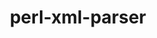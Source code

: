 ---
title: "perl-xml-parser"
layout: cache
categories: [package, develop]
meta: {"compilers": ["none"], "num_specs": 26, "num_specs_by_stack": {"data-vis-sdk": 13, "hep": 12, "root": 26}, "oss": ["ubuntu20.04", "ubuntu22.04"], "platforms": ["linux"], "stacks": ["data-vis-sdk", "hep", "root"], "targets": ["x86_64_v3"], "versions": ["2.47"]}
spec_details: [{"compiler": "none", "hash": "2fepcnaxd2paxjoei2cfewhs3uu4yns3", "os": "ubuntu22.04", "platform": "linux", "size": "-", "stacks": ["hep", "root"], "target": "x86_64_v3", "variants": ["build_system=perl"], "versions": ["2.47"]}, {"compiler": "none", "hash": "4isayimg6eosv4om7faix773kwukktxt", "os": "ubuntu22.04", "platform": "linux", "size": "-", "stacks": ["hep", "root"], "target": "x86_64_v3", "variants": ["build_system=perl"], "versions": ["2.47"]}, {"compiler": "none", "hash": "bciuf7nhjrpx5b4lla2gycxvnth4xs2f", "os": "ubuntu20.04", "platform": "linux", "size": "-", "stacks": ["data-vis-sdk", "root"], "target": "x86_64_v3", "variants": ["build_system=perl"], "versions": ["2.47"]}, {"compiler": "none", "hash": "bzgekb4t3p2sb6nm3srj4xafcdg3ntp3", "os": "ubuntu20.04", "platform": "linux", "size": "-", "stacks": ["data-vis-sdk", "root"], "target": "x86_64_v3", "variants": ["build_system=perl"], "versions": ["2.47"]}, {"compiler": "none", "hash": "e5mgxuznvzabich2ls4u74y2uplyf7al", "os": "ubuntu20.04", "platform": "linux", "size": "-", "stacks": ["data-vis-sdk", "root"], "target": "x86_64_v3", "variants": ["build_system=perl"], "versions": ["2.47"]}, {"compiler": "none", "hash": "efhne3ionoqfcvyohtnslplbdiiwswgn", "os": "ubuntu22.04", "platform": "linux", "size": "-", "stacks": ["hep", "root"], "target": "x86_64_v3", "variants": ["build_system=perl"], "versions": ["2.47"]}, {"compiler": "none", "hash": "gcad74aycziu44zcbbnt2om7rajeko4n", "os": "ubuntu20.04", "platform": "linux", "size": "-", "stacks": ["data-vis-sdk", "root"], "target": "x86_64_v3", "variants": ["build_system=perl"], "versions": ["2.47"]}, {"compiler": "none", "hash": "hzssudb4qngcgtmt4gwk22jppmssqda5", "os": "ubuntu20.04", "platform": "linux", "size": "-", "stacks": ["data-vis-sdk", "root"], "target": "x86_64_v3", "variants": ["build_system=perl"], "versions": ["2.47"]}, {"compiler": "none", "hash": "it5liuqva3d347zwspsyp6jmugmwsf3i", "os": "ubuntu22.04", "platform": "linux", "size": "-", "stacks": ["hep", "root"], "target": "x86_64_v3", "variants": ["build_system=perl"], "versions": ["2.47"]}, {"compiler": "none", "hash": "jjoj7vdyz2vtscxzeqswxnqfezvinon3", "os": "ubuntu20.04", "platform": "linux", "size": "-", "stacks": ["data-vis-sdk", "root"], "target": "x86_64_v3", "variants": ["build_system=perl"], "versions": ["2.47"]}, {"compiler": "none", "hash": "jrfvcl4mgs7nf477rlmrfdpypkqq3bea", "os": "ubuntu22.04", "platform": "linux", "size": "-", "stacks": ["root"], "target": "x86_64_v3", "variants": ["build_system=perl"], "versions": ["2.47"]}, {"compiler": "none", "hash": "koc73rsdedwazflbjye56ft3nmbug3qn", "os": "ubuntu20.04", "platform": "linux", "size": "-", "stacks": ["data-vis-sdk", "root"], "target": "x86_64_v3", "variants": ["build_system=perl"], "versions": ["2.47"]}, {"compiler": "none", "hash": "m3gp7w3dye3djz5o4jygxekr63swyycs", "os": "ubuntu22.04", "platform": "linux", "size": "-", "stacks": ["hep", "root"], "target": "x86_64_v3", "variants": ["build_system=perl"], "versions": ["2.47"]}, {"compiler": "none", "hash": "m3i6g4ktqw7opsgx2b4sksx4cndhavpe", "os": "ubuntu22.04", "platform": "linux", "size": "-", "stacks": ["hep", "root"], "target": "x86_64_v3", "variants": ["build_system=perl"], "versions": ["2.47"]}, {"compiler": "none", "hash": "mtpnnlga5suqfinaj2rtx345kouggd7w", "os": "ubuntu22.04", "platform": "linux", "size": "-", "stacks": ["hep", "root"], "target": "x86_64_v3", "variants": ["build_system=perl"], "versions": ["2.47"]}, {"compiler": "none", "hash": "o3th2n3tlcgenvr6zfzhumiflxj6fzol", "os": "ubuntu20.04", "platform": "linux", "size": "-", "stacks": ["data-vis-sdk", "root"], "target": "x86_64_v3", "variants": ["build_system=perl"], "versions": ["2.47"]}, {"compiler": "none", "hash": "pxbncpo6f2xchxjnkxaxizzddzbdkx5k", "os": "ubuntu22.04", "platform": "linux", "size": "-", "stacks": ["hep", "root"], "target": "x86_64_v3", "variants": ["build_system=perl"], "versions": ["2.47"]}, {"compiler": "none", "hash": "qselibvugyh2m3tl5c5fp6te33nwdpzr", "os": "ubuntu22.04", "platform": "linux", "size": "-", "stacks": ["hep", "root"], "target": "x86_64_v3", "variants": ["build_system=perl"], "versions": ["2.47"]}, {"compiler": "none", "hash": "qv3o24zeoji5eyq7ubtghhi5y3n4wmkm", "os": "ubuntu22.04", "platform": "linux", "size": "-", "stacks": ["hep", "root"], "target": "x86_64_v3", "variants": ["build_system=perl"], "versions": ["2.47"]}, {"compiler": "none", "hash": "stydxxuugdzci37jmb3ysx3lqdu26ync", "os": "ubuntu22.04", "platform": "linux", "size": "-", "stacks": ["hep", "root"], "target": "x86_64_v3", "variants": ["build_system=perl"], "versions": ["2.47"]}, {"compiler": "none", "hash": "tkxqohwa7wwft7qhy3ltdbe3gpgvj7ub", "os": "ubuntu20.04", "platform": "linux", "size": "-", "stacks": ["data-vis-sdk", "root"], "target": "x86_64_v3", "variants": ["build_system=perl"], "versions": ["2.47"]}, {"compiler": "none", "hash": "vfh3vmh2onhpinrimqzsvzy4o4qlkk6l", "os": "ubuntu20.04", "platform": "linux", "size": "-", "stacks": ["data-vis-sdk", "root"], "target": "x86_64_v3", "variants": ["build_system=perl"], "versions": ["2.47"]}, {"compiler": "none", "hash": "wozoqgdm55tvk7b5o3ib3eybdl52hoin", "os": "ubuntu22.04", "platform": "linux", "size": "-", "stacks": ["hep", "root"], "target": "x86_64_v3", "variants": ["build_system=perl"], "versions": ["2.47"]}, {"compiler": "none", "hash": "xeaepxwyjuwpxob7sg2orb7fsbmocdtc", "os": "ubuntu20.04", "platform": "linux", "size": "-", "stacks": ["data-vis-sdk", "root"], "target": "x86_64_v3", "variants": ["build_system=perl"], "versions": ["2.47"]}, {"compiler": "none", "hash": "xy4yjlgaay5ttrizkweqyku3b73qu57s", "os": "ubuntu20.04", "platform": "linux", "size": "-", "stacks": ["data-vis-sdk", "root"], "target": "x86_64_v3", "variants": ["build_system=perl"], "versions": ["2.47"]}, {"compiler": "none", "hash": "ziaqveogvqwyb4jrylrktm62nfebgpwd", "os": "ubuntu20.04", "platform": "linux", "size": "-", "stacks": ["data-vis-sdk", "root"], "target": "x86_64_v3", "variants": ["build_system=perl"], "versions": ["2.47"]}]
---
